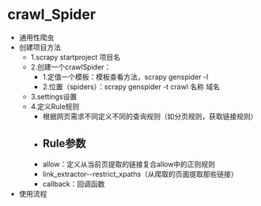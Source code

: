 # crawl_Spider

- 通用性爬虫
- 创建项目方法
  - 1.scrapy startproject 项目名
  - 2.创建一个crawlSpider：
    - 1.定值一个模板：模板查看方法，scrapy genspider -l
    - 2.位置（spiders）：scrapy genspider -t crawl 名称 域名
  - 3.settings设置
  - 4.定义Rule规则
    - 根据网页需求不同定义不同的查询规则（如分页规则，获取链接规则）
    - Rule参数
      -  
    - allow：定义从当前页提取的链接复合allow中的正则规则
    - link_extractor--restrict_xpaths（从爬取的页面提取那些链接）
    - callback：回调函数
- 使用流程